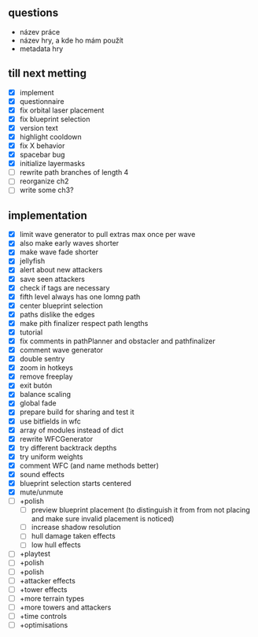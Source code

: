 ## questions
- název práce
- název hry, a kde ho mám použít
- metadata hry

## till next metting
- [x] implement
- [x] questionnaire
- [x] fix orbital laser placement
- [x] fix blueprint selection
- [x] version text
- [x] highlight cooldown
- [x] fix X behavior
- [x] spacebar bug
- [x] initialize layermasks
- [ ] rewrite path branches of length 4
- [ ] reorganize ch2
- [ ] write some ch3?
## implementation 
- [x] limit wave generator to pull extras max once per wave
- [x] also make early waves shorter
- [x] make wave fade shorter
- [x] jellyfish
- [x] alert about new attackers
- [x] save seen attackers
- [x] check if tags are necessary
- [x] fifth level always has one lomng path
- [x] center blueprint selection
- [x] paths dislike the edges
- [x] make pith finalizer respect path lengths
- [x] tutorial
- [x] fix comments in pathPlanner and obstacler and pathfinalizer
- [x] comment wave generator
- [x] double sentry
- [x] zoom in hotkeys
- [x] remove freeplay
- [x] exit butón
- [x] balance scaling
- [x] global fade
- [x] prepare build for sharing and test it
- [x] use bitfields in wfc
- [x] array of modules instead of dict
- [x] rewrite WFCGenerator
- [x] try different backtrack depths
- [x] try uniform weights
- [x] comment WFC (and name methods better)
- [x] sound effects
- [x] blueprint selection starts centered
- [x] mute/unmute
- [ ] +polish
    - [ ] preview blueprint placement (to distinguish it from from not placing and make sure invalid placement is noticed)
    - [ ] increase shadow resolution
    - [ ] hull damage taken effects
    - [ ] low hull effects
- [ ] +playtest
- [ ] +polish
- [ ] +polish
- [ ] +attacker effects
- [ ] +tower effects
- [ ] +more terrain types
- [ ] +more towers and attackers
- [ ] +time controls
- [ ] +optimisations
